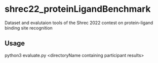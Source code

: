 # shrec22_proteinLigandBenchmark
Dataset and evalutaion tools of the Shrec 2022  contest on protein-ligand binding site recognition

## Usage 

python3 evaluate.py \<directoryName containing participant results\>
